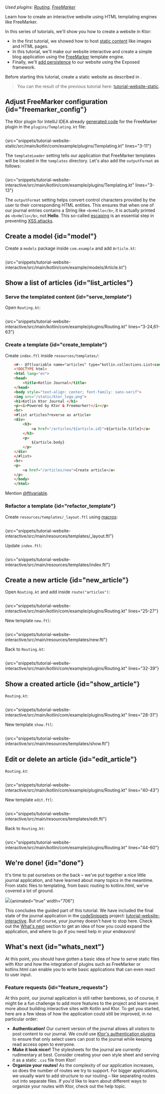 [//]: # (title: Adding interactivity using templates)

<microformat>
<var name="example_name" value="tutorial-website-interactive"/>
<include src="lib.xml" include-id="download_example"/>
<p>
Used plugins: <a href="Routing_in_Ktor.md">Routing</a>, <a href="freemarker.md">FreeMarker</a>
</p>
</microformat>


<excerpt>Learn how to create an interactive website using HTML templating engines like FreeMarker.</excerpt>

In this series of tutorials, we'll show you how to create a website in Ktor:
- In the first tutorial, we showed how to host [static content](creating_static_website.md) like images and HTML pages.
- In this tutorial, we'll make our website interactive and create a simple blog application using the [FreeMarker](https://freemarker.apache.org/) template engine.
- Finally, we'll [add persistence](interactive_website_add_persistence.md) to our website using the Exposed framework.

Before starting this tutorial, create a static website as described in [](creating_static_website.md).

> You can the result of the previous tutorial here: [tutorial-website-static](https://github.com/ktorio/ktor-documentation/tree/main/codeSnippets/snippets/tutorial-website-static).


## Adjust FreeMarker configuration {id="freemarker_config"}

The Ktor plugin for IntelliJ IDEA already [generated code](creating_static_website.md#source_code) for the FreeMarker plugin in the `plugins/Templating.kt` file:

```kotlin
```
{src="snippets/tutorial-website-static/src/main/kotlin/com/example/plugins/Templating.kt" lines="3-11"}

The `templateLoader` setting tells our application that FreeMarker templates will be located in the `templates` directory. Let's also add the `outputFormat` as follows:

```kotlin
```
{src="snippets/tutorial-website-interactive/src/main/kotlin/com/example/plugins/Templating.kt" lines="3-13"}

The `outputFormat` setting helps convert control characters provided by the user to their corresponding HTML entities. This ensures that when one of our journal entries contains a String like `<b>Hello</b>`, it is actually printed as `<b>Hello</b>`, not **Hello**. This so-called [escaping](https://freemarker.apache.org/docs/dgui_misc_autoescaping.html) is an essential step in preventing [XSS attacks](https://owasp.org/www-community/attacks/xss/).

## Create a model {id="model"}

Create a `models` package inside `com.example` and add `Article.kt`:

```kotlin
```
{src="snippets/tutorial-website-interactive/src/main/kotlin/com/example/models/Article.kt"}

## Show a list of articles {id="list_articles"}

### Serve the templated content {id="serve_template"}

Open `Routing.kt`:

```kotlin
```
{src="snippets/tutorial-website-interactive/src/main/kotlin/com/example/plugins/Routing.kt" lines="3-24,61-63"}

### Create a template {id="create_template"}

Create `index.ftl` inside `resources/templates/`:

```html
    <#-- @ftlvariable name="articles" type="kotlin.collections.List<com.example.models.Article>" -->
    <!DOCTYPE html>
    <html lang="en">
    <head>
        <title>Kotlin Journal</title>
    </head>
    <body style="text-align: center; font-family: sans-serif">
    <img src="/static/ktor_logo.png">
    <h1>Kotlin Ktor Journal </h1>
    <p><i>Powered by Ktor & Freemarker!</i></p>
    <hr>
    <#list articles?reverse as article>
    <div>
        <h3>
            <a href="/articles/${article.id}">${article.title}</a>
        </h3>
        <p>
            ${article.body}
        </p>
    </div>
    </#list>
    <hr>
    <p>
        <a href="/articles/new">Create article</a>
    </p>
    </body>
    </html>
```

Mention [@ftlvariable](https://www.jetbrains.com/help/idea/template-data-languages.html#special-comments).

### Refactor a template {id="refactor_template"}

Create `resources/templates/_layout.ftl` using [macros](https://freemarker.apache.org/docs/ref_directive_macro.html):

```html
```
{src="snippets/tutorial-website-interactive/src/main/resources/templates/_layout.ftl"}

Update `index.ftl`:

```html
```
{src="snippets/tutorial-website-interactive/src/main/resources/templates/index.ftl"}




## Create a new article {id="new_article"}

Open `Routing.kt` and add inside `route("articles")`:

```kotlin
```
{src="snippets/tutorial-website-interactive/src/main/kotlin/com/example/plugins/Routing.kt" lines="25-27"}


New template `new.ftl`:

```html
```
{src="snippets/tutorial-website-interactive/src/main/resources/templates/new.ftl"}

Back to `Routing.kt`:

```kotlin
```
{src="snippets/tutorial-website-interactive/src/main/kotlin/com/example/plugins/Routing.kt" lines="32-39"}


## Show a created article {id="show_article"}

`Routing.kt`:

```kotlin
```
{src="snippets/tutorial-website-interactive/src/main/kotlin/com/example/plugins/Routing.kt" lines="28-31"}

New template `show.ftl`: 

```html
```
{src="snippets/tutorial-website-interactive/src/main/resources/templates/show.ftl"}


## Edit or delete an article {id="edit_article"}

`Routing.kt`:

```kotlin
```
{src="snippets/tutorial-website-interactive/src/main/kotlin/com/example/plugins/Routing.kt" lines="40-43"}

New template `edit.ftl`:

```html
```
{src="snippets/tutorial-website-interactive/src/main/resources/templates/edit.ftl"}

Back to `Routing.kt`:

```kotlin
```
{src="snippets/tutorial-website-interactive/src/main/kotlin/com/example/plugins/Routing.kt" lines="44-60"}



## We're done! {id="done"}

It's time to pat ourselves on the back – we've put together a nice little journal application, and have learned about many topics in the meantime. From static files to templating, from basic routing to kotlinx.html, we've covered a lot of ground.

![](ktor_journal.png){animated="true" width="706"}

This concludes the guided part of this tutorial. We have included the final state of the journal application in the [codeSnippets](https://github.com/ktorio/ktor-documentation/tree/main/codeSnippets) project: [tutorial-website-interactive](https://github.com/ktorio/ktor-documentation/tree/main/codeSnippets/snippets/tutorial-website-interactive). But of course, your journey doesn't have to stop here. Check out the [What's next](#whats_next) section to get an idea of how you could expand the application, and where to go if you need help in your endeavors!


## What's next {id="whats_next"}

At this point, you should have gotten a basic idea of how to serve static files with Ktor and how the integration of plugins such as FreeMarker or kotlinx.html can enable you to write basic applications that can even react to user input.

### Feature requests {id="feature_requests"}

At this point, our journal application is still rather barebones, so of course, it might be a fun challenge to add more features to the project and learn even more about building interactive sites with Kotlin and Ktor. To get you started, here are a few ideas of how the application could still be improved, in no particular order:

- **Authentication!** Our current version of the journal allows all visitors to post content to our journal. We could use [Ktor's authentication plugins](authentication.md) to ensure that only select users can post to the journal while keeping read access open to everyone.
- **Make it look nicer!** The stylesheets for the journal are currently rudimentary at best. Consider creating your own style sheet and serving it as a static `.css` file from Ktor!
- **Organize your routes!** As the complexity of our application increases, so does the number of routes we try to support. For bigger applications, we usually want to add structure to our routing – like separating routes out into separate files. If you'd like to learn about different ways to organize your routes with Ktor, check out the [](Routing_in_Ktor.md) help topic.
